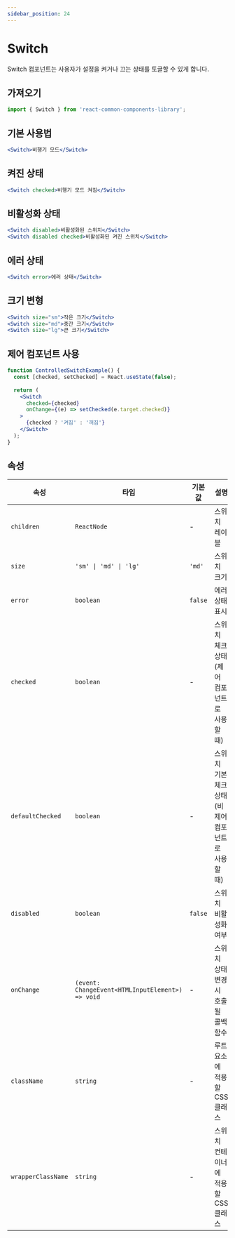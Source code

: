 ```yaml
---
sidebar_position: 24
---
```


# Switch

Switch 컴포넌트는 사용자가 설정을 켜거나 끄는 상태를 토글할 수 있게 합니다.

## 가져오기

```jsx
import { Switch } from 'react-common-components-library';
```

## 기본 사용법

```jsx
<Switch>비행기 모드</Switch>
```

## 켜진 상태

```jsx
<Switch checked>비행기 모드 켜짐</Switch>
```

## 비활성화 상태

```jsx
<Switch disabled>비활성화된 스위치</Switch>
<Switch disabled checked>비활성화된 켜진 스위치</Switch>
```

## 에러 상태

```jsx
<Switch error>에러 상태</Switch>
```

## 크기 변형

```jsx
<Switch size="sm">작은 크기</Switch>
<Switch size="md">중간 크기</Switch>
<Switch size="lg">큰 크기</Switch>
```

## 제어 컴포넌트 사용

```jsx
function ControlledSwitchExample() {
  const [checked, setChecked] = React.useState(false);
  
  return (
    <Switch
      checked={checked}
      onChange={(e) => setChecked(e.target.checked)}
    >
      {checked ? '켜짐' : '꺼짐'}
    </Switch>
  );
}
```

## 속성

| 속성 | 타입 | 기본값 | 설명 |
|------|------|--------|------|
| `children` | `ReactNode` | - | 스위치 레이블 |
| `size` | `'sm' \| 'md' \| 'lg'` | `'md'` | 스위치 크기 |
| `error` | `boolean` | `false` | 에러 상태 표시 |
| `checked` | `boolean` | - | 스위치 체크 상태 (제어 컴포넌트로 사용할 때) |
| `defaultChecked` | `boolean` | - | 스위치 기본 체크 상태 (비제어 컴포넌트로 사용할 때) |
| `disabled` | `boolean` | `false` | 스위치 비활성화 여부 |
| `onChange` | `(event: ChangeEvent<HTMLInputElement>) => void` | - | 스위치 상태 변경 시 호출될 콜백 함수 |
| `className` | `string` | - | 루트 요소에 적용할 CSS 클래스 |
| `wrapperClassName` | `string` | - | 스위치 컨테이너에 적용할 CSS 클래스 | 